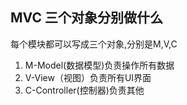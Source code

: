 ## MVC 三个对象分别做什么

每个模块都可以写成三个对象,分别是M,V,C

1. M-Model(数据模型)负责操作所有数据
2. V-View（视图）负责所有UI界面
3. C-Controller(控制器)负责其他
